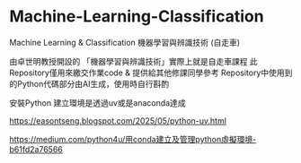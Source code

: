 # Machine-Learning-Classification
Machine Learning &amp; Classification 機器學習與辨識技術 (自走車)

由卓世明教授開設的 「機器學習與辨識技術」實際上就是自走車課程
此Repository僅用來繳交作業code &amp; 提供給其他修課同學參考
Repository中使用到的Python代碼部分由AI生成，使用時自行斟酌

安裝Python 建立環境是透過uv或是anaconda達成

https://easontseng.blogspot.com/2025/05/python-uv.html

https://medium.com/python4u/用conda建立及管理python虛擬環境-b61fd2a76566
